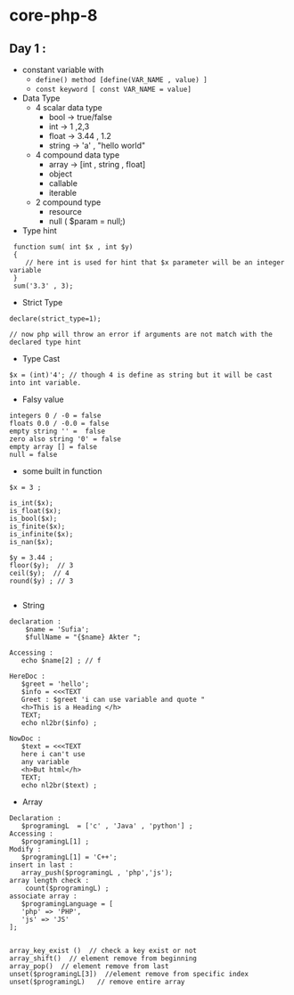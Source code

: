 # core-php-8

## Day 1 :
 - constant variable  with
    -  ```define() method [define(VAR_NAME , value) ] ``` 
    - ```const keyword [ const VAR_NAME = value]```
- Data Type 
    - 4 scalar data type
        - bool -> true/false
        - int -> 1 ,2,3
        - float -> 3.44 , 1.2
        - string -> 'a' , "hello world"
    - 4 compound data type
        - array  -> [int , string , float]
        - object
        - callable
        - iterable
    - 2 compound type 
        - resource
        - null ( $param = null;)
- Type hint 
```
 function sum( int $x , int $y)
 { 
    // here int is used for hint that $x parameter will be an integer variable
 }
 sum('3.3' , 3);
 ```

 - Strict Type  
 ```
 declare(strict_type=1);

 // now php will throw an error if arguments are not match with the declared type hint 
 ```

 - Type Cast
 ```
 $x = (int)'4'; // though 4 is define as string but it will be cast into int variable.
 ```

 - Falsy value 
 ```
 integers 0 / -0 = false
 floats 0.0 / -0.0 = false 
 empty string '' =  false 
 zero also string '0' = false 
 empty array [] = false
 null = false
 ```

 - some built in function 
 ```
 $x = 3 ;

 is_int($x);
 is_float($x);
 is_bool($x);
 is_finite($x);
 is_infinite($x);
 is_nan($x);

 $y = 3.44 ;
 floor($y);  // 3
 ceil($y);  // 4
 round($y) ; // 3


 ```

 - String 
 ```
 declaration : 
     $name = 'Sufia';
     $fullName = "{$name} Akter ";

Accessing : 
    echo $name[2] ; // f

HereDoc : 
    $greet = 'hello';
    $info = <<<TEXT 
    Greet : $greet 'i can use variable and quote "
    <h>This is a Heading </h>
    TEXT;
    echo nl2br($info) ;

NowDoc : 
    $text = <<<TEXT
    here i can't use 
    any variable 
    <h>But html</h>
    TEXT;
    echo nl2br($text) ;
 ```

 - Array
 ```
Declaration :
    $programingL  = ['c' , 'Java' , 'python'] ;
 Accessing : 
    $programingL[1] ;
 Modify :
    $programingL[1] = 'C++';
insert in last :
    array_push($programingL , 'php','js');
array length check :
     count($programingL) ;
associate array :
    $programingLanguage = [
    'php' => 'PHP',
    'js' => 'JS'
];


array_key_exist ()  // check a key exist or not
array_shift()  // element remove from beginning
array_pop()  // element remove from last 
unset($programingL[3])  //element remove from specific index 
unset($programingL)   // remove entire array 
 ```